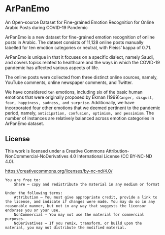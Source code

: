 # ArPanEmo
An Open-source Dataset for Fine-grained Emotion Recognition for Online Arabic Posts during COVID-19 Pandemic

ArPanEmo is a new dataset for fine-grained emotion recognition of online posts in Arabic. The dataset consists of 11,128 online posts manually labelled for ten emotion categories or neutral, with Fleiss’ kappa of 0.71. 

ArPanEmo is unique in that it focuses on a specific dialect, namely Saudi, and covers topics related to healthcare and the ways in which the COVID-19 pandemic has affected various aspects of life.

The online posts were collected from three distinct online sources, namely, YouTube comments, online newspaper comments, and Twitter. 

We have considered ```ten``` emotions, including six of the basic human emotions that were originally proposed by Ekman (1999):```anger, disgust, fear, happiness, sadness, and surprise```. Additionally, we have incorporated four other emotions that we deemed pertinent to the pandemic period, namely, ```anticipation, confusion, optimism, and pessimism```. The number of instances are relatively balanced across emotion categories in ArPanEmo dataset.  


## License 
This work is licensed under a Creative Commons Attribution-NonCommercial-NoDerivatives 4.0 International License (CC BY-NC-ND 4.0).

https://creativecommons.org/licenses/by-nc-nd/4.0/

	You are free to:
		Share — copy and redistribute the material in any medium or format 
	
	Under the following terms:
		Attribution — You must give appropriate credit, provide a link to the license, and indicate if changes were made. You may do so in any reasonable manner, but not in any way that suggests the licensor endorses you or your use.
		NonCommercial — You may not use the material for commercial purposes.
		NoDerivatives — If you remix, transform, or build upon the material, you may not distribute the modified material. 
